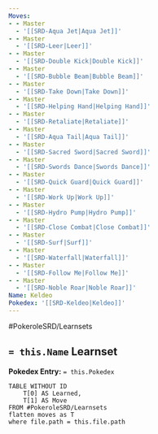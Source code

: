 ```yaml
---
Moves:
- - Master
  - '[[SRD-Aqua Jet|Aqua Jet]]'
- - Master
  - '[[SRD-Leer|Leer]]'
- - Master
  - '[[SRD-Double Kick|Double Kick]]'
- - Master
  - '[[SRD-Bubble Beam|Bubble Beam]]'
- - Master
  - '[[SRD-Take Down|Take Down]]'
- - Master
  - '[[SRD-Helping Hand|Helping Hand]]'
- - Master
  - '[[SRD-Retaliate|Retaliate]]'
- - Master
  - '[[SRD-Aqua Tail|Aqua Tail]]'
- - Master
  - '[[SRD-Sacred Sword|Sacred Sword]]'
- - Master
  - '[[SRD-Swords Dance|Swords Dance]]'
- - Master
  - '[[SRD-Quick Guard|Quick Guard]]'
- - Master
  - '[[SRD-Work Up|Work Up]]'
- - Master
  - '[[SRD-Hydro Pump|Hydro Pump]]'
- - Master
  - '[[SRD-Close Combat|Close Combat]]'
- - Master
  - '[[SRD-Surf|Surf]]'
- - Master
  - '[[SRD-Waterfall|Waterfall]]'
- - Master
  - '[[SRD-Follow Me|Follow Me]]'
- - Master
  - '[[SRD-Noble Roar|Noble Roar]]'
Name: Keldeo
Pokedex: '[[SRD-Keldeo|Keldeo]]'
---
```


#PokeroleSRD/Learnsets

## `= this.Name` Learnset

**Pokedex Entry:** `= this.Pokedex`

```dataview
TABLE WITHOUT ID
    T[0] AS Learned,
    T[1] AS Move
FROM #PokeroleSRD/Learnsets
flatten moves as T
where file.path = this.file.path
```
